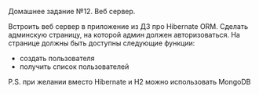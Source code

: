 Домашнее задание №12. Веб сервер.

Встроить веб сервер в приложение из ДЗ про Hibernate ORM.
Сделать админскую страницу, на которой админ должен авторизоваться.
На странице должны быть доступны следующие функции:
- создать пользователя
- получить список пользователей

P.S. при желании вместо Hibernate и H2 можно использовать MongoDB